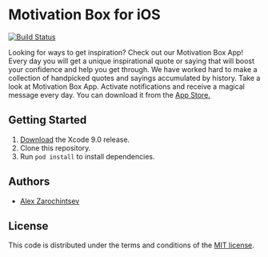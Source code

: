 # Motivation Box for iOS

[![Build Status](https://travis-ci.org/zarochintsev/MotivationBox.svg?branch=master)](https://travis-ci.org/zarochintsev/MotivationBox)

Looking for ways to get inspiration? Check out our Motivation Box App! Every day you will get a unique inspirational quote or saying that will boost your confidence and help you get through. We have worked hard to make a collection of handpicked quotes and sayings accumulated by history. Take a look at Motivation Box App. Activate notifications and receive a magical message every day. You can download it from the [App Store.](https://itunes.apple.com/app/id1254987960)

## Getting Started

1. [Download](https://developer.apple.com/xcode/download) the Xcode 9.0 release.
1. Clone this repository.
1. Run `pod install` to install dependencies.

## Authors

- [Alex Zarochintsev](https://twitter.com/zarochintsev)

## License

This code is distributed under the terms and conditions of the [MIT license](LICENSE).
